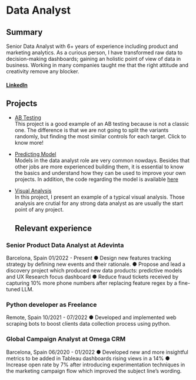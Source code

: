 # Data Analyst

## Summary
Senior Data Analyst with 6+ years of experience including product and marketing analytics. As a curious
person, I have transformed raw data to decision-making dashboards; gaining an holistic point of view of data
in business. Working in many companies taught me that the right attitude and creativity remove any blocker.

#### [LinkedIn]("https://www.linkedin.com/in/ramón-mariño-solís-490585131/")  

## Projects

- [AB Testing](https://github.com/RMarinoS/portfolio/blob/main/ab_test_round_roasted_matched_pairs.py)  
  This project is a good example of an AB testing because is not a classic one.
  The difference is that we are not going to split the variants randomly, but finding the most similar controls for each target. Click to know more!
- [Predicting Model](https://github.com/RMarinoS/portfolio/blob/main/Creditworthiness%20Project%20-%20Ram%C3%B3n%20Mari%C3%B1o%20Sol%C3%ADs.pdf)  
  Models in the data analyst role are very common nowdays. Besides that other jobs are more experienced building them, it is essential to know the basics and understand how they can be 
  used to improve your own projects. In addition, the code regarding the model is available [here](https://github.com/RMarinoS/portfolio/blob/main/loans_prediction_model.py)  
- [Visual Analysis](https://github.com/RMarinoS/portfolio/blob/main/go_bike_%20visual_analysis-presentation.ipynb)  
  In this project, I present an example of a typical visual analysis. Those analysis are crutial for any strong data analyst as are usually the start point of any project.  

  ## Relevant experience
### **Senior Product Data Analyst** at Adevinta
  Barcelona, Spain 01/2022 - Present
● Design new features tracking strategy by defining new events and their rationale.
● Propose and lead a discovery project which produced new data products: predictive models and UX Research focus dashboard
● Reduce fraud tickets received by capturing 10% more phone numbers after replacing feature regex by a fine-tuned LLM.
### **Python developer** as Freelance
  Remote, Spain 10/2021 - 07/2022
● Developed and implemented web scraping bots to boost clients data collection process using python.
### **Global Campaign Analyst** at Omega CRM
  Barcelona, Spain 06/2020 - 01/2022
● Developed new and more insightful metrics to be added in Tableau dashboards rising views in a 14%
● Increase open rate by 7% after introducing experimentation techniques in the marketing campaign flow which improved the subject line’s wording.

